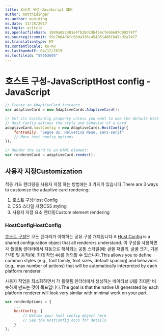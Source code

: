```yaml
---
title: 호스트 구성-JavaScript SDK
author: matthidinger
ms.author: mahiding
ms.date: 11/28/2017
ms.topic: article
ms.openlocfilehash: 1809a022481e4fb28d2db454cfe90e07d09279ff
ms.sourcegitcommit: 99c7b64d6fc66da336c454951406fb42cd2a7427
ms.translationtype: MT
ms.contentlocale: ko-KR
ms.lasthandoff: 04/12/2019
ms.locfileid: "59553605"
---
```

# <a name="host-config---javascript"></a><span data-ttu-id="2d8f4-102">호스트 구성-JavaScript</span><span class="sxs-lookup"><span data-stu-id="2d8f4-102">Host config - JavaScript</span></span>

```js
// Create an AdaptiveCard instance
var adaptiveCard = new AdaptiveCards.AdaptiveCard();

// Set its hostConfig property unless you want to use the default Host Config
// Host Config defines the style and behavior of a card
adaptiveCard.hostConfig = new AdaptiveCards.HostConfig({
    fontFamily: "Segoe UI, Helvetica Neue, sans-serif"
    // More host config options
});

// Render the card to an HTML element:
var renderedCard = adaptiveCard.render();
```

## <a name="customization"></a><span data-ttu-id="2d8f4-103">사용자 지정</span><span class="sxs-lookup"><span data-stu-id="2d8f4-103">Customization</span></span>

<span data-ttu-id="2d8f4-104">적응 카드 렌더링을 사용자 지정 하는 방법에는 3 가지가 있습니다.</span><span class="sxs-lookup"><span data-stu-id="2d8f4-104">There are 3 ways to customize the adaptive card rendering:</span></span> 
1. <span data-ttu-id="2d8f4-105">호스트 구성</span><span class="sxs-lookup"><span data-stu-id="2d8f4-105">Host Config</span></span>
2. <span data-ttu-id="2d8f4-106">CSS 스타일 지정</span><span class="sxs-lookup"><span data-stu-id="2d8f4-106">CSS styling</span></span>
3. <span data-ttu-id="2d8f4-107">사용자 지정 요소 렌더링</span><span class="sxs-lookup"><span data-stu-id="2d8f4-107">Custom element rendering</span></span>

### <a name="hostconfig"></a><span data-ttu-id="2d8f4-108">HostConfig</span><span class="sxs-lookup"><span data-stu-id="2d8f4-108">HostConfig</span></span> 

<span data-ttu-id="2d8f4-109">[호스트 구성](../../../rendering-cards/host-config.md)은 모든 렌더러가 이해하는 공유 구성 개체입니다.</span><span class="sxs-lookup"><span data-stu-id="2d8f4-109">A [Host Config](../../../rendering-cards/host-config.md) is a shared configuration object that all renderers understand.</span></span> <span data-ttu-id="2d8f4-110">이 구성을 사용하면 각 플랫폼 렌더러에서 자동으로 해석되는 공통 스타일(예: 글꼴 패밀리, 글꼴 크기, 기본 간격) 및 동작(예: 최대 작업 수)를 정의할 수 있습니다.</span><span class="sxs-lookup"><span data-stu-id="2d8f4-110">This allows you to define common styles (e.g., font family, font sizes, default spacing) and behaviors (e.g., max number of actions) that will be automatically interpreted by each platform renderer.</span></span> 

<span data-ttu-id="2d8f4-111">사용자 작업을 최소화하면서 각 플랫폼 렌더러에서 생성하는 네이티브 UI를 최대한 비슷하게 만드는 것이 목표입니다.</span><span class="sxs-lookup"><span data-stu-id="2d8f4-111">The goal is that the native UI generated by each platform renderer will look very similar with minimal work on your part.</span></span>

```javascript
var renderOptions = {
    ...
    hostConfig: {
        // Define your host config object here
        // See the HostConfig docs for details
    }
};
```